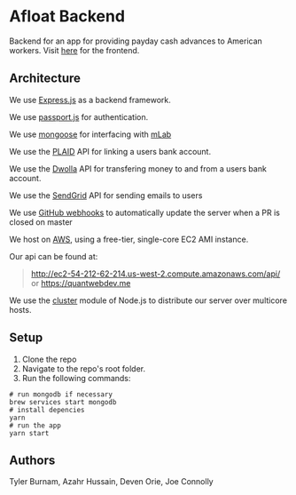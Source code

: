 # Afloat Backend

Backend for an app for providing payday cash advances to American workers. Visit [here](https://github.com/dartmouth-cs98/19w-quantweb-backend) for the frontend.

## Architecture

We use [Express.js](http://expressjs.com/) as a backend framework.

We use [passport.js](http://www.passportjs.org/) for authentication.

We use [mongoose](https://mongoosejs.com/) for interfacing with [mLab](https://mlab.com/welcome/)

We use the [PLAID](https://plaid.com/) API for linking a users bank account.

We use the [Dwolla](https://www.dwolla.com/) API for transfering money to and from a users bank account.

We use the [SendGrid](https://sendgrid.com/) API for sending emails to users

We use [GitHub webhooks](https://developer.github.com/webhooks/) to automatically update the server when a PR is closed on master

We host on [AWS](https://aws.amazon.com), using a free-tier, single-core EC2 AMI instance.

Our api can be found at:
> http://ec2-54-212-62-214.us-west-2.compute.amazonaws.com/api/ or https://quantwebdev.me

We use the [cluster](https://nodejs.org/api/cluster.html) module of Node.js to distribute our server over multicore hosts.
## Setup

1) Clone the repo
2) Navigate to the repo's root folder. 
3) Run the following commands:
````
# run mongodb if necessary
brew services start mongodb
# install depencies
yarn
# run the app
yarn start

````

## Authors

Tyler Burnam, Azahr Hussain, Deven Orie, Joe Connolly
